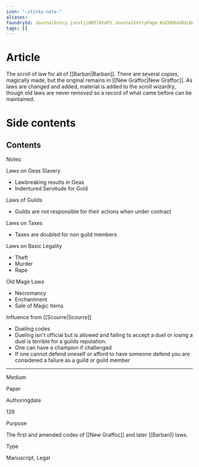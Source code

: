 ```yaml
---
icon: ":sticky-note:"
aliases: 
foundryId: JournalEntry.jsnstji6M5l0tmP1.JournalEntryPage.KUZEKOxhBzLDnvRV
tags: []
---
```


# Article
The scroll of law for all of [[Barban|Barban]]. There are several copies, magically made, but the original remains in [[New Graffoc|New Graffoc]]. As laws are changed and added, material is added to the scroll wizardry, though old laws are never removed so a record of what came before can be maintained.


# Side contents
## Contents

Notes:

Laws on Geas Slavery

*   Lawbreaking results in Geas
*   Indentured Servitude for Gold

Laws of Guilds

*   Guilds are not responsible for their actions when under contract

Laws on Taxes

*   Taxes are doubled for non guild members

Laws on Basic Legality

*   Theft
*   Murder
*   Rape

Old Mage Laws

*   Necromancy
*   Enchantment
*   Sale of Magic Items

Influence from [[Scourre|Scourre]]

*   Dueling codes
*   Dueling isn't official but is allowed and failing to accept a duel or losing a duel is terrible for a guilds reputation.
*   One can have a champion if challenged
*   If one cannot defend oneself or afford to have someone defend you are considered a failure as a guild or guild member

* * *

Medium

Paper

Authoringdate

126

Purpose

The first and amended codex of [[New Graffoc]] and later [[Barban]] laws.

Type

Manuscript, Legal